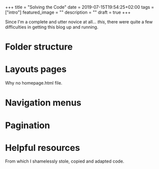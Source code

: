+++
title =  "Solving the Code"
date = 2019-07-15T19:54:25+02:00
tags = ["intro"]
featured_image = ""
description = ""
draft = true
+++

Since I'm a complete and utter novice at all... *this*, there were quite a few difficulties in getting this blog up and running.

Folder structure
================

Layouts pages
=============
Why no homepage.html file.

Navigation menus
================

Pagination
==========

Helpful resources
=================
From which I shamelessly stole, copied and adapted code.